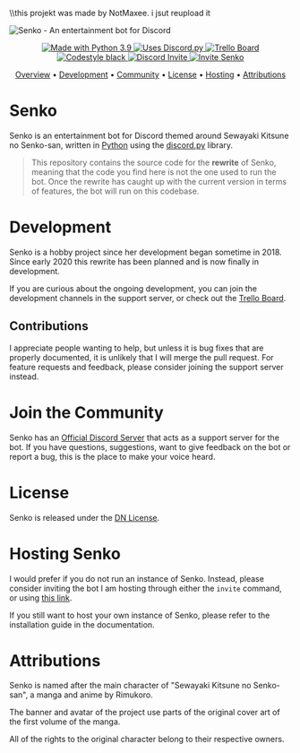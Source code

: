\\\\this projekt was made by NotMaxee. i jsut reupload it
<!-- Banner & Title -->

<img src="https://i.imgur.com/Ot5uX1O.png" alt="Senko - An entertainment bot for Discord">

<!-- Badges -->

<p align="center">
  <a href="https://www.python.org/">
    <img src="https://img.shields.io/badge/Made%20With-Python%203.9-1182c2?logo=Python&logoColor=white" alt="Made with Python 3.9">
  </a>
  <a href="https://github.com/Rapptz/discord.py">
    <img src="https://img.shields.io/badge/Uses-discord.py-1182c2?logo=Python&logoColor=white" alt="Uses Discord.py">
  </a>
  <a href="https://trello.com/b/v2gBsOfa/senko">
    <img src="https://img.shields.io/badge/View%20on-Trello-0079BF?logo=trello&logoColorwhite" alt="Trello Board">
  </a>
  <a href="https://github.com/psf/black">
    <img src="https://img.shields.io/badge/code%20style-black-000000?logo=Python&logoColor=white" alt="Codestyle black">
  </a>
  <a href="https://discord.gg/ymrhJmc">
    <img src="https://img.shields.io/discord/519470571986223127?color=7289DA&label=Discord&logo=discord&logoColor=white" alt="Discord Invite">
  </a>
  <a href="https://discordapp.com/oauth2/authorize?client_id=460047216246128650&scope=bot&permissions=3468352">
    <img src="https://img.shields.io/badge/Invite-Senko-7289DA?logo=discord&logoColor=white" alt="Invite Senko">
  </a>
</p>

<!-- Contents -->

<p align="center">
  <a href="#overview">Overview</a>
  •
  <a href="#development">Development</a>
  •
  <a href="#join-the-community">Community</a>
  • 
  <a href="#license">License</a>
  •
  <a href="#hosting-senko">Hosting</a>
  •
  <a href="#attributions">Attributions</a>
  <br>
</p>

<!-- Content -->

# Senko

Senko is an entertainment bot for Discord themed around Sewayaki Kitsune no
Senko-san, written in [Python](https://www.python.org/) using the
[discord.py](https://github.com/Rapptz/discord.py) library.

> This repository contains the source code for the **rewrite** of Senko, meaning
> that the code you find here is not the one used to run the bot. Once the
> rewrite has caught up with the current version in terms of features, the bot
> will run on this codebase.

# Development

Senko is a hobby project since her development began sometime in 2018. Since
early 2020 this rewrite has been planned and is now finally in development.

If you are curious about the ongoing development, you can join the development
channels in the support server, or check out the
[Trello Board](https://trello.com/b/v2gBsOfa/senko).

## Contributions

I appreciate people wanting to help, but unless it is bug fixes that are
properly documented, it is unlikely that I will merge the pull request. For
feature requests and feedback, please consider joining the support server
instead.

# Join the Community

Senko has an [Official Discord Server](https://discord.gg/ymrhJmc) that acts as
a support server for the bot. If you have questions, suggestions, want to give
feedback on the bot or report a bug, this is the place to make your voice heard.

# License

Senko is released under the [DN License](https://www.youtube.com/watch?v=dQw4w9WgXcQ). 

# Hosting Senko

I would prefer if you do not run an instance of Senko. Instead, please consider
inviting the bot I am hosting through either the ``invite`` command, or using
[this link](https://discordapp.com/oauth2/authorize?client_id=460047216246128650&scope=bot&permissions=3468352).

If you still want to host your own instance of Senko, please refer to the
installation guide in the documentation.

# Attributions

Senko is named after the main character of "Sewayaki Kitsune no Senko-san", a
manga and anime by Rimukoro. 

The banner and avatar of the project use parts of the original cover art of the
first volume of the manga. 

All of the rights to the original character belong to their respective owners.
